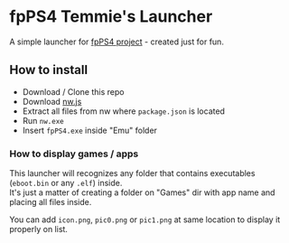# fpPS4 Temmie's Launcher
A simple launcher for <a href="https://github.com/red-prig/fpPS4/" target="_blank">fpPS4 project</a> - created just for fun.

## How to install
- Download / Clone this repo
- Download <a href="https://nwjs.io/" target="_blank">nw.js</a>
- Extract all files from nw where <code>package.json</code> is located
- Run <code>nw.exe</code>
- Insert <code>fpPS4.exe</code> inside "Emu" folder

### How to display games / apps
This launcher will recognizes any folder that contains executables (<code>eboot.bin</code> or any <code>.elf</code>) inside.<br>
It's just a matter of creating a folder on "Games" dir with app name and placing all files inside.

You can add <code>icon.png</code>, <code>pic0.png</code> or <code>pic1.png</code> at same location to display it properly on list.